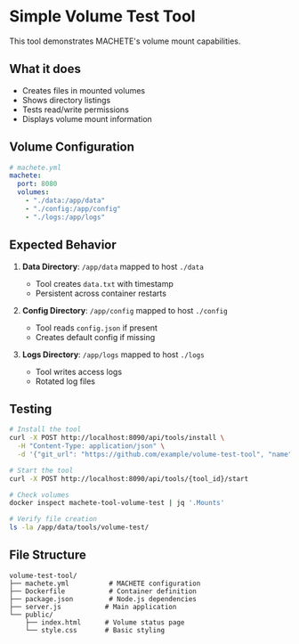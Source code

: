 # Simple Volume Test Tool

This tool demonstrates MACHETE's volume mount capabilities.

## What it does

- Creates files in mounted volumes
- Shows directory listings
- Tests read/write permissions
- Displays volume mount information

## Volume Configuration

```yaml
# machete.yml
machete:
  port: 8080
  volumes:
    - "./data:/app/data"
    - "./config:/app/config"
    - "./logs:/app/logs"
```

## Expected Behavior

1. **Data Directory**: `/app/data` mapped to host `./data`
   - Tool creates `data.txt` with timestamp
   - Persistent across container restarts

2. **Config Directory**: `/app/config` mapped to host `./config`
   - Tool reads `config.json` if present
   - Creates default config if missing

3. **Logs Directory**: `/app/logs` mapped to host `./logs`
   - Tool writes access logs
   - Rotated log files

## Testing

```bash
# Install the tool
curl -X POST http://localhost:8090/api/tools/install \
  -H "Content-Type: application/json" \
  -d '{"git_url": "https://github.com/example/volume-test-tool", "name": "volume-test"}'

# Start the tool
curl -X POST http://localhost:8090/api/tools/{tool_id}/start

# Check volumes
docker inspect machete-tool-volume-test | jq '.Mounts'

# Verify file creation
ls -la /app/data/tools/volume-test/
```

## File Structure

```
volume-test-tool/
├── machete.yml          # MACHETE configuration
├── Dockerfile           # Container definition  
├── package.json         # Node.js dependencies
├── server.js           # Main application
└── public/
    ├── index.html      # Volume status page
    └── style.css       # Basic styling
```
